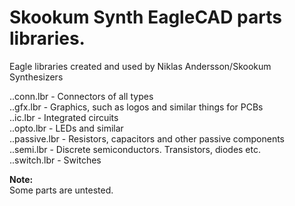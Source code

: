 # Skookum Synth EagleCAD parts libraries.

Eagle libraries created and used by Niklas Andersson/Skookum Synthesizers

..conn.lbr - Connectors of all types</br>
..gfx.lbr - Graphics, such as logos and similar things for PCBs</br>
..ic.lbr - Integrated circuits</br>
..opto.lbr - LEDs and similar</br>
..passive.lbr - Resistors, capacitors and other passive components</br>
..semi.lbr - Discrete semiconductors. Transistors, diodes etc.</br>
..switch.lbr - Switches</br>

<b>Note:</b><br>
Some parts are untested.

